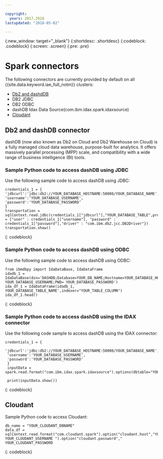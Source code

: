 ```yaml
---

copyright:
  years: 2017,2018
lastupdated: "2018-05-02"

---
```


<!-- Attribute definitions -->
{:new_window: target="_blank"}
{:shortdesc: .shortdesc}
{:codeblock: .codeblock}
{:screen: .screen}
{:pre: .pre}

#  Spark connectors
The following connectors are currently provided by default on all {{site.data.keyword.iae_full_notm}} clusters:

 * [Db2 and dashdDB](#db2-and-dashdb-connector)
  * DB2 JDBC
  * DB2 ODBC
  * dashDB Idax Data Source(com.ibm.idax.spark.idaxsource)
 * [Cloudant](#cloudant)

## Db2 and dashDB connector

dashDB (now also known as Db2 on Cloud and Db2 Warehouse on Cloud) is a fully managed cloud data warehouse, purpose-built for analytics. It offers massively parallel processing (MPP) scale, and compatibility with a wide range of business intelligence (BI) tools.

### Sample Python code to access dashDB using JDBC
Use the following sample code to access dashDB using JDBC:

 ```
credentials_1 = {
'jdbcurl':'jdbc:db2://YOUR_DATABASE_HOSTNAME:50000/YOUR_DATABASE_NAME',
 'username':'YOUR_DATABASE_USERNAME',
 'password':'YOUR_DATABASE_PASSWORD’
}
transportation = sqlContext.read.jdbc(credentials_1["jdbcurl"],"YOUR_DATABASE_TABLE",properties = {"user" : credentials_1["username"], "password" : credentials_1["password"],"driver" : "com.ibm.db2.jcc.DB2Driver"})
transportation.show()
```
{: codeblock}

### Sample Python code to access dashDB using ODBC

Use the following sample code to access dashDB using ODBC:

 ```
from ibmdbpy import IdaDataBase, IdaDataFrame
idadb_1 = IdaDataBase(dsn='DASHDB;Database=YOUR_DB_NAME;Hostname=YOUR_DATABASE_HOSTNAME;Port=YOUR_DATABASE_PORT;PROTOCOL=TCPIP;UID= YOUR_DATABASE_USERNAME;PWD= YOUR_DATABASE_PASSWORD')
ida_df_1 = IdaDataFrame(idadb_1, YOUR_DATABASE_TABLE_NAME',indexer="YOUR_TABLE_COLUMN")
ida_df_1.head()
```
{: codeblock}

### Sample Python code to access dashDB using the IDAX connector

Use the following code sample to access dashDB using the IDAX connector:

 ```
 credentials_1 = {
  'jdbcurl':'jdbc:db2://YOUR_DATABASE_HOSTNAME:50000/YOUR_DATABASE_NAME',
  'username':'YOUR_DATABASE_USERNAME',
  'password':'YOUR_DATABASE_PASSWORD’
  }
  inputData = spark.read.format("com.ibm.idax.spark.idaxsource").options(dbtable="YOUR_TABLE").options(**credentials_1).load()

  print(inputData.show())
```
{: codeblock}


## Cloudant

Sample Python code to access Cloudant:

```
db_name = "YOUR_CLOUDANT_DBNAME"
data_df = sqlContext.read.format("com.cloudant.spark").option("cloudant.host","YOUR_CLOUDANT_USERNAME.cloudant.com").option("cloudant.username"," YOUR_CLOUDANT_USERNAME ").option("cloudant.password"," YOUR_CLOUDANT_PASSWORD
```
{: codeblock}
